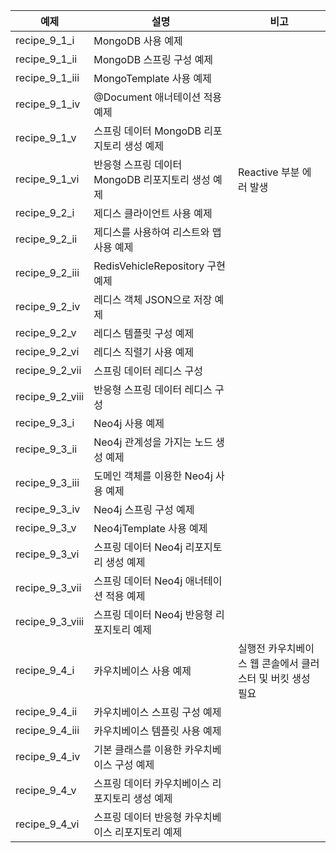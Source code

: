 | 예제            | 설명                                                                     | 비고 |
| --------------- | ------------------------------------------------------------------------ |------|
| recipe_9_1_i    | MongoDB 사용 예제 |  |
| recipe_9_1_ii   | MongoDB 스프링 구성 예제 |  |
| recipe_9_1_iii  | MongoTemplate 사용 예제 |  | 
| recipe_9_1_iv   | @Document 애너테이션 적용 예제 |  |
| recipe_9_1_v    | 스프링 데이터 MongoDB 리포지토리 생성 예제 |  |
| recipe_9_1_vi   | 반응형 스프링 데이터 MongoDB 리포지토리 생성 예제 |  Reactive 부분 에러 발생 |
| recipe_9_2_i    | 제디스 클라이언트 사용 예제 |  |
| recipe_9_2_ii   | 제디스를 사용하여 리스트와 맵 사용 예제 |  |
| recipe_9_2_iii  | RedisVehicleRepository 구현 예제 |  |
| recipe_9_2_iv   | 레디스 객체 JSON으로 저장 예제 |  |
| recipe_9_2_v    | 레디스 템플릿 구성 예제 |  |
| recipe_9_2_vi   | 레디스 직렬기 사용 예제 |  |
| recipe_9_2_vii  | 스프링 데이터 레디스 구성 |  |
| recipe_9_2_viii | 반응형 스프링 데이터 레디스 구성 |  |
| recipe_9_3_i    | Neo4j 사용 예제 |  |
| recipe_9_3_ii   | Neo4j 관계성을 가지는 노드 생성 예제 |  |
| recipe_9_3_iii  | 도메인 객체를 이용한 Neo4j 사용 예제 |  |
| recipe_9_3_iv   | Neo4j 스프링 구성 예제 |  |
| recipe_9_3_v    | Neo4jTemplate 사용 예제 |  |
| recipe_9_3_vi   | 스프링 데이터 Neo4j 리포지토리 생성 예제 |  |
| recipe_9_3_vii  | 스프링 데이터 Neo4j 애너테이션 적용 예제 |  |
| recipe_9_3_viii | 스프링 데이터 Neo4j 반응형 리포지토리 예제 |  |
| recipe_9_4_i    | 카우치베이스 사용 예제 | 실행전 카우치베이스 웹 콘솔에서 클러스터 및 버킷 생성 필요 |
| recipe_9_4_ii   | 카우치베이스 스프링 구성 예제 |  |
| recipe_9_4_iii  | 카우치베이스 템플릿 사용 예제 |  |
| recipe_9_4_iv   | 기본 클래스를 이용한 카우치베이스 구성 예제 |  |
| recipe_9_4_v    | 스프링 데이터 카우치베이스 리포지토리 생성 예제 |  |
| recipe_9_4_vi   | 스프링 데이터 반응형 카우치베이스 리포지토리 예제 |  |





